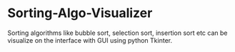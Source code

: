 # Sorting-Algo-Visualizer
Sorting algorithms like bubble sort, selection sort, insertion sort etc can be visualize on the interface with GUI using python Tkinter.
